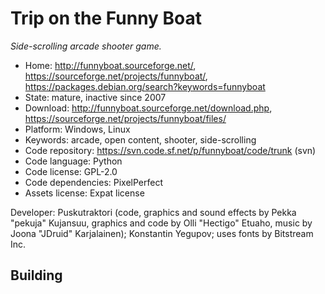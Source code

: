 # Trip on the Funny Boat

_Side-scrolling arcade shooter game._

- Home: http://funnyboat.sourceforge.net/, https://sourceforge.net/projects/funnyboat/, https://packages.debian.org/search?keywords=funnyboat
- State: mature, inactive since 2007
- Download: http://funnyboat.sourceforge.net/download.php, https://sourceforge.net/projects/funnyboat/files/
- Platform: Windows, Linux
- Keywords: arcade, open content, shooter, side-scrolling
- Code repository: https://svn.code.sf.net/p/funnyboat/code/trunk (svn)
- Code language: Python
- Code license: GPL-2.0
- Code dependencies: PixelPerfect
- Assets license: Expat license

Developer: Puskutraktori (code, graphics and sound effects by Pekka "pekuja" Kujansuu, graphics and code by Olli "Hectigo" Etuaho, music by Joona "JDruid" Karjalainen); Konstantin Yegupov; uses fonts by Bitstream Inc.

## Building

